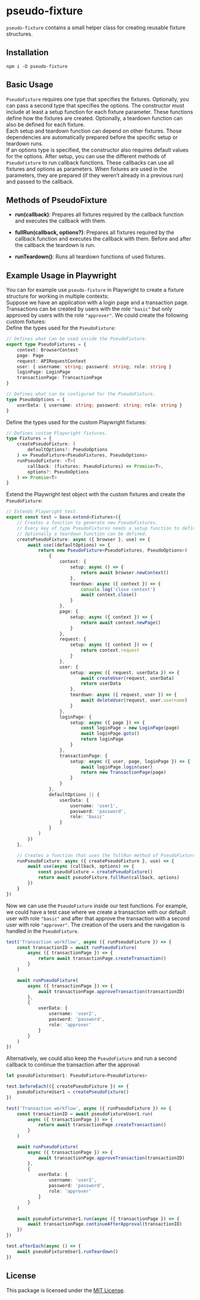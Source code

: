 # pseudo-fixture

`pseudo-fixture` contains a small helper class for creating reusable fixture structures.

## Installation

```
npm i -D pseudo-fixture
```

## Basic Usage

`PseudoFixture` requires one type that specifies the fixtures. Optionally, you can pass a second type that specifies the options. The constructor must include at least a setup function for each fixture parameter. These functions define how the fixtures are created. Optionally, a teardown function can also be defined for each fixture.\
Each setup and teardown function can depend on other fixtures. Those dependencies are automatically prepared before the specific setup or teardown runs.\
If an options type is specified, the constructor also requires default values for the options. After setup, you can use the different methods of `PseudoFixture` to run callback functions. These callbacks can use all fixtures and options as parameters. When fixtures are used in the parameters, they are prepared (if they weren’t already in a previous run) and passed to the callback.

## Methods of PseudoFixture

- **run(callback)**: Prepares all fixtures required by the callback function and executes the callback with them.

- **fullRun(callback, options?)**: Prepares all fixtures required by the callback function and executes the callback with them. Before and after the callback the teardown is run.

- **runTeardown()**: Runs all teardown functions of used fixtures.

## Example Usage in Playwright

You can for example use `pseudo-fixture` in Playwright to create a fixture structure for working in multiple contexts:\
Suppose we have an application with a login page and a transaction page. Transactions can be created by users with the role `"basic"` but only approved by users with the role `"approver"`.
We could create the following custom fixtures:\
Define the types used for the `PseudoFixture`:

```ts
// Defines what can be used inside the PseudoFixture.
export type PseudoFixtures = {
    context: BrowserContext
    page: Page
    request: APIRequestContext
    user: { username: string; password: string; role: string }
    loginPage: LoginPage
    transactionPage: TransactionPage
}

// Defines what can be configured for the PseudoFixture.
type PseudoOptions = {
    userData: { username: string; password: string; role: string }
}
```

Define the types used for the custom Playwright fixtures:

```ts
// Defines custom Playwright fixtures.
type Fixtures = {
    createPseudoFixture: (
        defaultOptions?: PseudoOptions
    ) => PseudoFixture<PseudoFixtures, PseudoOptions>
    runPseudoFixture: <T>(
        callback: (fixtures: PseudoFixtures) => Promise<T>,
        options?: PseudoOptions
    ) => Promise<T>
}
```

Extend the Playwright test object with the custom fixtures and create the `PseudoFixture`:

```ts
// Extends Playwright test.
export const test = base.extend<Fixtures>({
    // Creates a function to generate new PseudoFixtures.
    // Every key of type PseudoFixtures needs a setup function to define how the data is created.
    // Optionally a teardown function can be defined.
    createPseudoFixture: async ({ browser }, use) => {
        await use((defaultOptions) => {
            return new PseudoFixture<PseudoFixtures, PseudoOptions>(
                {
                    context: {
                        setup: async () => {
                            return await browser.newContext()
                        },
                        teardown: async ({ context }) => {
                            console.log('close context')
                            await context.close()
                        }
                    },
                    page: {
                        setup: async ({ context }) => {
                            return await context.newPage()
                        }
                    },
                    request: {
                        setup: async ({ context }) => {
                            return context.request
                        }
                    },
                    user: {
                        setup: async ({ request, userData }) => {
                            await createUser(request, userData)
                            return userData
                        },
                        teardown: async ({ request, user }) => {
                            await deleteUser(request, user.username)
                        }
                    },
                    loginPage: {
                        setup: async ({ page }) => {
                            const loginPage = new LoginPage(page)
                            await loginPage.goto()
                            return loginPage
                        }
                    },
                    transactionPage: {
                        setup: async ({ user, page, loginPage }) => {
                            await loginPage.login(user)
                            return new TransactionPage(page)
                        }
                    }
                },
                defaultOptions || {
                    userData: {
                        username: 'user1',
                        password: 'password',
                        role: 'basic'
                    }
                }
            )
        })
    },

    // Creates a function that uses the fullRun method of PseudoFixture to run the callback and the teardown with the specified options.
    runPseudoFixture: async ({ createPseudoFixture }, use) => {
        await use(async (callback, options) => {
            const pseudoFixture = createPseudoFixture()
            return await pseudoFixture.fullRun(callback, options)
        })
    }
})
```

Now we can use the `PseudoFixture` inside our test functions. For example, we could have a test case where we create a transaction with our default user with role `"basic"` and after that approve the transaction with a second user with role `"approver"`. The creation of the users and the navigation is handled in the `PseudoFixture`.

```ts
test('Transaction workflow', async ({ runPseudoFixture }) => {
    const transactionID = await runPseudoFixture(
        async ({ transactionPage }) => {
            return await transactionPage.createTransaction()
        }
    )

    await runPseudoFixture(
        async ({ transactionPage }) => {
            await transactionPage.approveTransaction(transactionID)
        },
        {
            userData: {
                username: 'user2',
                password: 'password',
                role: 'approver'
            }
        }
    )
})
```

Alternatively, we could also keep the `PseudoFixture` and run a second callback to continue the transaction after the approval:

```ts
let pseudoFixtureUser1: PseudoFixture<PseudoFixtures>

test.beforeEach(({ createPseudoFixture }) => {
    pseudoFixtureUser1 = createPseudoFixture()
})

test('Transaction workflow', async ({ runPseudoFixture }) => {
    const transactionID = await pseudoFixtureUser1.run(
        async ({ transactionPage }) => {
            return await transactionPage.createTransaction()
        }
    )

    await runPseudoFixture(
        async ({ transactionPage }) => {
            await transactionPage.approveTransaction(transactionID)
        },
        {
            userData: {
                username: 'user2',
                password: 'password',
                role: 'approver'
            }
        }
    )

    await pseudoFixtureUser1.run(async ({ transactionPage }) => {
        await transactionPage.continueAfterApproval(transactionID)
    })
})

test.afterEach(async () => {
    await pseudoFixtureUser1.runTeardown()
})
```

## License

This package is licensed under the [MIT License](./LICENSE).
